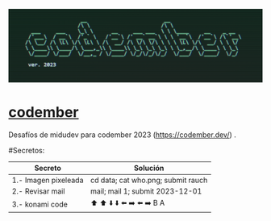 ![codember](./images/codember.png)

# [codember](https://codember.dev)

Desafíos de midudev para codember 2023 (https://codember.dev/) .

#Secretos:

| Secreto              | Solución                           |
| -------------------- | ---------------------------------- |
| 1.- Imagen pixeleada | cd data; cat who.png; submit rauch |
| 2.- Revisar mail     | mail; mail 1; submit 2023-12-01    |
| 3.- konami code      | ⬆️ ⬆️ ⬇️ ⬇️ ⬅️ ➡️ ⬅️ ➡️ B A        |
